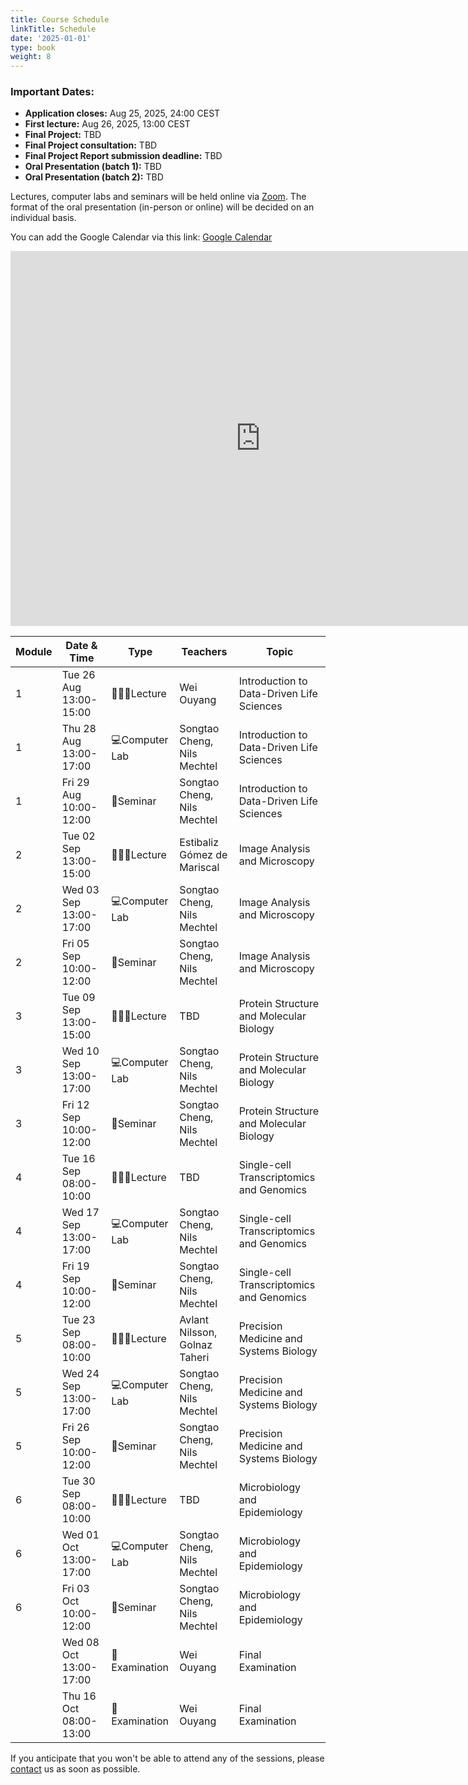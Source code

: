 ```yaml
---
title: Course Schedule
linkTitle: Schedule
date: '2025-01-01'
type: book
weight: 8
---
```


### Important Dates:
- **Application closes:** Aug 25, 2025, 24:00 CEST
- **First lecture:** Aug 26, 2025, 13:00 CEST
- **Final Project:** TBD
- **Final Project consultation:** TBD
- **Final Project Report submission deadline:** TBD
- **Oral Presentation (batch 1):** TBD
- **Oral Presentation (batch 2):** TBD

Lectures, computer labs and seminars will be held online via [Zoom](https://kth-se.zoom.us/j/69812177998). The format of the oral presentation (in-person or online) will be decided on an individual basis.

You can add the Google Calendar via this link: [Google Calendar](https://calendar.google.com/calendar/u/0?cid=Y19jMWNkZDVjOTVlODlmNjdlYmU2NDg5NWY5NzFhODdmZDEwYmRlZjNhNjdkY2VlYzQ5NzRkZTEyMjI0ZGZhNzc1QGdyb3VwLmNhbGVuZGFyLmdvb2dsZS5jb20)

<!-- Google Calendar Embed -->
<iframe src="https://calendar.google.com/calendar/embed?src=c_c1cdd5c95e89f67ebe64895f971a87fd10bdef3a67dceec4974de12224dfa775%40group.calendar.google.com&ctz=Europe%2FBerlin" style="border: 0" width="800" height="600" frameborder="0" scrolling="no"></iframe>

| Module | Date & Time             | Type          | Teachers                           | Topic                                                                                                                                           |
|--------|-------------------------|---------------|------------------------------------|-------------------------------------------------------------------------------------------------------------------------------------------------|
| 1      | Tue 26 Aug 13:00-15:00  | 🧑🏻‍🏫Lecture     | Wei Ouyang                         | Introduction to Data-Driven Life Sciences                                                                                                 |
| 1      | Thu 28 Aug 13:00-17:00  | 💻Computer Lab | Songtao Cheng, Nils Mechtel                         | Introduction to Data-Driven Life Sciences                                                                                                         |
| 1      | Fri 29 Aug 10:00-12:00  | 💬Seminar      | Songtao Cheng, Nils Mechtel                         | Introduction to Data-Driven Life Sciences |
| 2      | Tue 02 Sep 13:00-15:00  | 🧑🏻‍🏫Lecture     | Estibaliz Gómez de Mariscal                         | Image Analysis and Microscopy                                                                                                         |
| 2      | Wed 03 Sep 13:00-17:00  | 💻Computer Lab | Songtao Cheng, Nils Mechtel                         | Image Analysis and Microscopy                                                                                                                                 |
| 2      | Fri 05 Sep 10:00-12:00  | 💬Seminar      | Songtao Cheng, Nils Mechtel                         | Image Analysis and Microscopy                                                                                                                                                 |
| 3      | Tue 09 Sep 13:00-15:00  | 🧑🏻‍🏫Lecture     | TBD                         | Protein Structure and Molecular Biology                                                                                                 |
| 3      | Wed 10 Sep 13:00-17:00  | 💻Computer Lab | Songtao Cheng, Nils Mechtel                         | Protein Structure and Molecular Biology                                                                     |
| 3      | Fri 12 Sep 10:00-12:00  | 💬Seminar      | Songtao Cheng, Nils Mechtel                         | Protein Structure and Molecular Biology                                                                                                                                                 |
| 4      | Tue 16 Sep 08:00-10:00  | 🧑🏻‍🏫Lecture     | TBD                         | Single-cell Transcriptomics and Genomics                                                                                         |
| 4      | Wed 17 Sep 13:00-17:00  | 💻Computer Lab | Songtao Cheng, Nils Mechtel                         | Single-cell Transcriptomics and Genomics                                                                                |
| 4      | Fri 19 Sep 10:00-12:00  | 💬Seminar      | Songtao Cheng, Nils Mechtel                         | Single-cell Transcriptomics and Genomics                                                                                                                                                 |
| 5      | Tue 23 Sep 08:00-10:00  | 🧑🏻‍🏫Lecture     | Avlant Nilsson, Golnaz Taheri                         | Precision Medicine and Systems Biology                                                                                                         |
| 5      | Wed 24 Sep 13:00-17:00  | 💻Computer Lab | Songtao Cheng, Nils Mechtel                         | Precision Medicine and Systems Biology                                                                                |
| 5      | Fri 26 Sep 10:00-12:00  | 💬Seminar      | Songtao Cheng, Nils Mechtel                         | Precision Medicine and Systems Biology                                                                                                                                                 |
| 6      | Tue 30 Sep 08:00-10:00  | 🧑🏻‍🏫Lecture     | TBD                         | Microbiology and Epidemiology                                                                                                       |
| 6      | Wed 01 Oct 13:00-17:00  | 💻Computer Lab | Songtao Cheng, Nils Mechtel                         | Microbiology and Epidemiology                                                                                                    |
| 6      | Fri 03 Oct 10:00-12:00  | 💬Seminar      | Songtao Cheng, Nils Mechtel                         | Microbiology and Epidemiology                                                                                                                                                 |
|        | Wed 08 Oct 13:00-17:00  | 📝Examination  | Wei Ouyang                         | Final Examination                                                                                                             |
|        | Thu 16 Oct 08:00-13:00  | 📝Examination  | Wei Ouyang                         | Final Examination                                                                                                             |

If you anticipate that you won't be able to attend any of the sessions, please [contact](/contact) us as soon as possible. 
